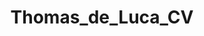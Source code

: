 ---
title: Thomas_de_Luca_CV

tr_position: Position
tr_activities: Activities
tr_technologies_used: Technologies used

education:
  label: Education & Certifications
  entries:
    - time: 2010 - 2014
      field: <b class="kopje">Bachelor of ICT</b>, Hogeschool van Amsterdam
    - time: 2019
      field: <a href="https://orienter.regione.emilia-romagna.it/qualifica/dettaglio/308#collapseuc3" target="_blank">Scheda Capacità e Conoscenze, Tecnico Informatico (UC3)</a>
    - time: 2020
      field: "<a href='https://www.youracclaim.com/badges/ca2ac504-91b9-4976-94cf-d821b87cd9fc' target='_blank'>MS Certified: Azure Fundamentals (AZ-900)</a>"
    - time: 2021
      field: "<a href='https://www.youracclaim.com/badges/bed93a5a-647a-4937-baaa-c78a425dc60f' target='_blank'>Linux Foundation Certified Sysadmin (LFCS)</a>"

languages:
  label: Language proficiency
  entries:
    - label: English
      level: <i class='fa fa-fw fa-star'></i> <i class='fa fa-fw fa-star'></i> <i class='fa fa-fw fa-star'></i> <i class='fa fa-fw fa-star'></i> <i class='fa fa-fw fa-star'></i>
    - label: Dutch
      level: <i class='fa fa-fw fa-star'></i> <i class='fa fa-fw fa-star'></i> <i class='fa fa-fw fa-star'></i> <i class='fa fa-fw fa-star'></i> <i class='fa fa-fw fa-star'></i>
    - label: Italian
      level: <i class='fa fa-fw fa-star'></i> <i class='fa fa-fw fa-star'></i> <i class='fa fa-fw fa-star'></i> <i class='fa fa-fw fa-star'></i> <i class='fa fa-fw fa-star'></i>
    - label: Portuguese
      level: <i class='fa fa-fw fa-star'></i> <i class='fa fa-fw fa-star'></i> <i class='fa fa-fw fa-star-o'></i> <i class='fa fa-fw fa-star-o'></i> <i class='fa fa-fw fa-star-o'></i>

tech:
  label: Technological knowledge
  entries:
    Languages: HTML, CSS, JavaScript, PHP, SQL
    Libraries & Frameworks: Bootstrap, jQuery, Vue, NodeJS, Laravel
    CMS & Site Generators: WordPress, GravCMS, Jekyll, Hugo
    Project management: Git, Redmine, YouTrack, Kaseya BMS
    Server software: Windows, Linux, Virtualbox, VMWare, Docker, Apache
    Hardware: Raspberry Pi, Cambium Networks, Lexmark printers

work:
  label: Work experience
  sublabel: References available upon request. Visit <a href="https://thomasdeluca.nl/portfolio" target="_blank">thomasdeluca.nl/portfolio</a> for various projects I made.
  entries:
    - time: Feb. 2021 - Present
      place: "<b><a href='https://www.boolean.careers/' target='_blank'>Boolean Careers</a></b>, Remote"
      position: Tutor for an intensive web development course
      activities: Helping students of the course with their questions and doubts regarding programming languages, preparing and giving recaps, verifying the homework done by the students
      technologies: Zoom, HTML, CSS, JS, MySQL, PHP, Laravel, Git
    - time: Oct. 2018 - Present
      place: "<b><a href='https://www.centrocomputer.it/' target='_blank'>Centro Computer</a></b> / <b><a href='https://www.insupport.it/' target='_blank'>InSupport</a></b> Forlì, Italy"
      position: System Administrator in the Provincial Council
      activities: Configuring servers, troubleshooting issues remotely and onsite, quality control of hardware, writing scripts, provisioning workstations, configuring network, writing technical documentation
      technologies: Windows Server, Linux, Netwrix, HDA (ticketing system), Iride, Libra
    - time: Jan. 2019 - May 2019
      place: <b><a href='https://www.t-consulting.it/' target='_blank'>T-Consulting</a></b> (Apprenticeship), Forlì, Italy
      position: Network Operations Center (NOC) Specialist
      activities: "Managing and troubleshooting computers remotely, managing and troubleshooting virtual machines, <b>developed the foundations of <a href='https://globaldash.it/en-index.html' target='_blank'>Globaldash</a></b>: a SaaS that enables companies to monitor their clients' infrastructure more accurately and efficiently"
      technologies: Windows AD, Kaseya Suite, Office365, Auvik, Laravel
    - time: Jan. 2018 - Jul. 2018
      place: <b><a href='https://www.sitel.com/' target='_blank'>Sitel</a></b> / <b><a href='https://www.lexmark.com/' target='_blank'>Lexmark</a></b>, Lisbon, Portugal
      position: Technical Customer Support Agent
      activities: Troubleshooting customers' Lexmark printer issues, <b><a href="https://thomasdeluca.nl/portfolio/lexmark-webtool" target="_blank">developed an internal application</a></b> to look up information faster thus decreasing the time needed to help customers.
      technologies: Siebel, Boldchat, LogMeIn, internal app written with Hugo and Python.
    - time: Mar. 2017 - Sep. 2017<br>Jul. 2018 - Aug. 2018
      place: <b><a href='http://www.movementontheground.com/' target='_blank'>Movement on the Ground</a></b>, Refugee camps on Lesbos, Greece
      position: Volunteer, IT technician
      activities: Kids' activities, cooking, helping with solar panels and electricity, maintaining the website, fixing computers, improving WiFi connectivity
      technologies: Cambium, Ubiquity, RouterOS, Linux, WordPress, Grav CMS
    - time: Nov. 2014 - Jul. 2015<br>Feb. 2016 - Aug. 2016
      place: <b><a href='http://www.virtuagym.com/' target='_blank'>Virtuagym</a></b>, Amsterdam, Netherlands
      position: Software developer
      activities: Developing new features, fixing bugs, developing the API
      technologies: PHP, MySQL, JS/jQuery, HTML, CSS/Bootstrap, Laravel

internships:
  label: Curricular internships
  entries:
    - time: Feb. 2014 - Jun. 2014
      place: <b><a href='http://www.knowhowww.nl/' target='_blank'>KnowHowww</a></b>, Amsterdam, Netherlands
      position: Intern, WordPress developer, UX Designer
      activities: Made my graduation assignment, Developing features for clients' websites
      technologies: WordPress, JS, HTML, CSS
    - time: Nov. 2013 - Jan. 2014
      place: <b><a href='http://www.ictindewolken.nl/' target='_blank'>ICT in de wolken</a></b>, Amsterdam, Netherlands
      position: Teacher assistant
      activities: Helping students learning how to code
      technologies: Scratch, Java
    - time: Sep. 2012 - Feb. 2013
      place: <b><a href='http://gen25.com/' target='_blank'>Gen25</a></b>, Amsterdam, Netherlands
      position: Intern, Developer
      activities: Changing content on websites, developing new modules for the CMS, evaluating the CMS from an UX point of view
      technologies: Gen25 CMS, PHP, JS, HTML, CSS

workaways:
  label: Work and Travel
  sublabel: Short term jobs I've had while travelling.
  entries:
    - time: Jul. 2019 - Sep. 2019
      place: <b><a href='https://www.sattrestaurant.com/en' target='_blank'>Satt Restaurant (Icelandair Natura Hotel)</a></b>, Reykjavik, Iceland
      position: Server
      activities: Helping customers, serving food, preparation of events
    - time: Nov. 2016 - Dec. 2016
      place: <b><a href='http://www.laterrerahostel.com/en/' target='_blank'>La Terrera Hostel</a></b>, Tenerife, Spain
      position: Volunteer (cleaner, receptionist, IT support)
      activities: Cleaning hostel, making beds, checking in/out guests, helping with IT related tasks  
    - time: Nov. 2015 - Jan. 2016
      place: <b><a href='http://sevillabackpackers.es/' target='_blank'>Sevilla Backpackers Inn</a></b>, Sevilla, Spain
      position: Volunteer (cleaner, chef)
      activities: Cleaning hostel, making beds, cooking for guests and staff  
    - time: Sep. 2015 - Oct. 2015
      place: <b><a href='http://www.lightsouthostel.com/' target='_blank'>Lights Out Hostel</a></b>, Malaga, Spain
      position: Volunteer (receptionist, cleaner, bar staff)
      activities: Checking in/out guests, cleaning hostel, night shifts, making beds, selling drinks at the bar

gdpr: I hereby authorize the use of my personal data in accordance to the GDPR 679/16 - "European regulation on the protection of personal data".

extends: _layouts.cv
---